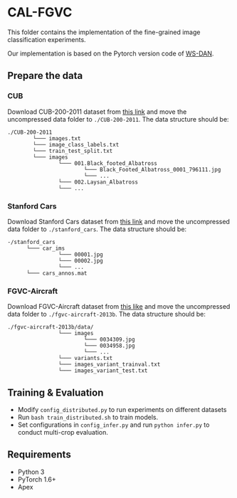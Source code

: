 # CAL-FGVC
This folder contains the implementation of the fine-grained image classification experiments.

Our implementation is based on the Pytorch version code of [WS-DAN](https://github.com/GuYuc/WS-DAN.PyTorch).

## Prepare the data

### CUB
Download CUB-200-2011 dataset from [this link](http://www.vision.caltech.edu/visipedia/CUB-200-2011.html) and move the uncompressed data folder to `./CUB-200-2011`. The data structure should be:

  ```
  ./CUB-200-2011
          └─── images.txt
          └─── image_class_labels.txt
          └─── train_test_split.txt
          └─── images
                  └─── 001.Black_footed_Albatross
                          └─── Black_Footed_Albatross_0001_796111.jpg
                          └─── ...
                  └─── 002.Laysan_Albatross
                  └─── ...
  ```
### Stanford Cars
Download Stanford Cars dataset from [this link](https://ai.stanford.edu/~jkrause/cars/car_dataset.html) and move the uncompressed data folder to `./stanford_cars`. The data structure should be: 

  ```
  -/stanford_cars
        └─── car_ims
                  └─── 00001.jpg
                  └─── 00002.jpg
                  └─── ...
        └─── cars_annos.mat
  ```

### FGVC-Aircraft
Download FGVC-Aircraft dataset from [this like](http://www.robots.ox.ac.uk/~vgg/data/fgvc-aircraft/) and move the uncompressed data folder to `./fgvc-aircraft-2013b`. The data structure should be: 

  ```
  ./fgvc-aircraft-2013b/data/
                  └─── images
                          └─── 0034309.jpg
                          └─── 0034958.jpg
                          └─── ...
                  └─── variants.txt
                  └─── images_variant_trainval.txt
                  └─── images_variant_test.txt
  ```

## Training & Evaluation
- Modify `config_distributed.py` to run experiments on different datasets
- Run `bash train_distributed.sh` to train models.
- Set configurations in ```config_infer.py``` and run  `python infer.py` to conduct multi-crop evaluation.

## Requirements
* Python 3
* PyTorch 1.6+
* Apex


